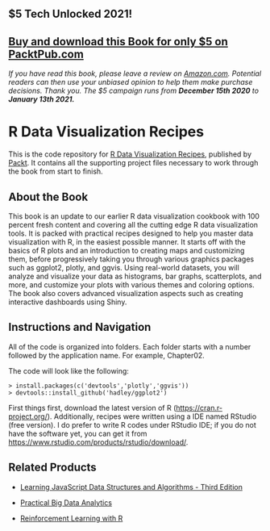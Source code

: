 ## $5 Tech Unlocked 2021!
[Buy and download this Book for only $5 on PacktPub.com](https://www.packtpub.com/product/r-data-visualization-recipes/9781788398312)
-----
*If you have read this book, please leave a review on [Amazon.com](https://www.amazon.com/gp/product/1788398319).     Potential readers can then use your unbiased opinion to help them make purchase decisions. Thank you. The $5 campaign         runs from __December 15th 2020__ to __January 13th 2021.__*

# R Data Visualization Recipes
This is the code repository for [R Data Visualization Recipes](https://www.packtpub.com/big-data-and-business-intelligence/r-data-visualization-recipes?utm_source=github&utm_medium=repository&utm_campaign=9781788398312), published by [Packt](https://www.packtpub.com/?utm_source=github). It contains all the supporting project files necessary to work through the book from start to finish.
## About the Book
This book is an update to our earlier R data visualization cookbook with 100 percent fresh content and covering all the cutting edge R data visualization tools. It is packed with practical recipes designed to help you master data visualization with R, in the easiest possible manner. It starts off with the basics of R plots and an introduction to creating maps and customizing them, before progressively taking you through various graphics packages such as ggplot2, plotly, and ggvis. Using real-world datasets, you will analyze and visualize your data as histograms, bar graphs, scatterplots, and more, and customize your plots with various themes and coloring options. The book also covers advanced visualization aspects such as creating interactive dashboards using Shiny.
## Instructions and Navigation
All of the code is organized into folders. Each folder starts with a number followed by the application name. For example, Chapter02.



The code will look like the following:
```
> install.packages(c('devtools','plotly','ggvis'))
> devtools::install_github('hadley/ggplot2')
```

First things first, download the latest version of R (https://cran.r-project.org/).
Additionally, recipes were written using a IDE named RStudio (free version). I do prefer to
write R codes under RStudio IDE; if you do not have the software yet, you can get it from https://www.rstudio.com/products/rstudio/download/.

## Related Products
* [Learning JavaScript Data Structures and Algorithms - Third Edition](https://www.packtpub.com/web-development/learning-javascript-data-structures-and-algorithms-third-edition?utm_source=github&utm_medium=repository&utm_campaign=9781788623872)

* [Practical Big Data Analytics](https://www.packtpub.com/big-data-and-business-intelligence/practical-big-data-analytics?utm_source=github&utm_medium=repository&utm_campaign=9781783554393)

* [Reinforcement Learning with R](https://www.packtpub.com/big-data-and-business-intelligence/reinforcement-learning-r?utm_source=github&utm_medium=repository&utm_campaign=9781788622943)

